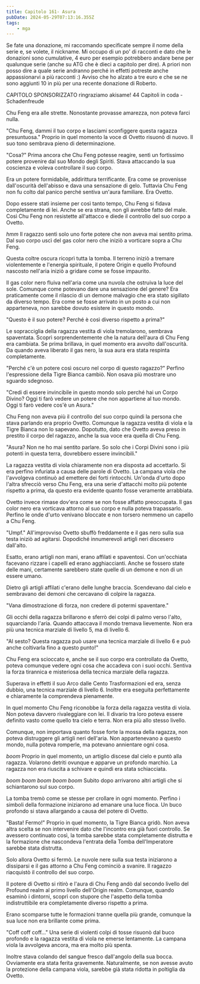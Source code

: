 ```yaml
---
title: Capitolo 161- Asura
pubDate: 2024-05-29T07:13:16.355Z
tags:
    - mga
---
```



Se fate una donazione, mi raccomando specificate sempre il nome della serie e, se volete, il nickname.
Mi occupo di un po' di racconti e dato che le donazioni sono cumulative, 4 euro per esempio potrebbero andare bene per qualunque serie (anche su ATG che è dieci a capitolo per dire).
A priori non posso dire a quale serie andranno perché in effetti potreste anche appassionarvi a più racconti :)
Avviso che ho alzato a tre euro e che se ne sono aggiunti 10 in più per una recente donazione di Roberto.


CAPITOLO SPONSORIZZATO ringraziamo akisame!
44 Capitoli in coda
-Schadenfreude


Chu Feng era alle strette. Nonostante provasse amarezza, non poteva farci nulla.


"Chu Feng, dammi il tuo corpo e lasciami sconfiggere questa ragazza presuntuosa." Proprio in quel momento la voce di Ovetto risuonò di nuovo. Il suo tono sembrava pieno di determinazione.


"Cosa?" Prima ancora che Chu Feng potesse reagire, sentì un fortissimo potere provenire dal suo Mondo degli Spiriti. Stava attaccando la sua coscienza e voleva controllare il suo corpo.


Era un potere formidabile, addirittura terrificante. Era come se provenisse dall'oscurità dell'abisso e dava una sensazione di gelo. Tuttavia Chu Feng non fu colto dal panico perché sentiva un'aura familiare. Era Ovetto.


Dopo essere stati insieme per così tanto tempo, Chu Feng si fidava completamente di lei. Anche se era strana, non gli avrebbe fatto del male. Così Chu Feng non resistette all'attacco e diede il controllo del suo corpo a Ovetto.


*hmm* Il ragazzo sentì solo uno forte potere che non aveva mai sentito prima. Dal suo corpo uscì del gas color nero che iniziò a vorticare sopra a Chu Feng.


Questa coltre oscura ricoprì tutta la tomba. Il terreno iniziò a tremare violentemente e l'energia spirituale, il potere Origin e quello Profound nascosto nell'aria iniziò a gridare come se fosse impaurito.


Il gas color nero fluiva nell'aria come una nuvola che ostruiva la luce del sole. Comunque come potevano dare una sensazione del genere? Era praticamente come il rilascio di un demone malvagio che era stato sigillato da diverso tempo. Era come se fosse arrivato in un posto a cui non apparteneva, non sarebbe dovuto esistere in questo mondo.


"Questo è il suo potere? Perché è così diverso rispetto a prima?"


Le sopracciglia della ragazza vestita di viola tremolarono, sembrava spaventata. Scoprì sorprendentemente che la natura dell'aura di Chu Feng era cambiata. Se prima brillava, in quel momento era avvolto dall'oscurità. Da quando aveva liberato il gas nero, la sua aura era stata respinta completamente.


"Perché c'è un potere così oscuro nel corpo di questo ragazzo?" Perfino l'espressione della Tigre Bianca cambiò. Non osava più mostrare uno sguardo sdegnoso.


"Credi di essere invincibile in questo mondo solo perché hai un Corpo Divino? Oggi ti farò vedere un potere che non appartiene al tuo mondo. Oggi ti farò vedere cos'è un Asura."


Chu Feng non aveva più il controllo del suo corpo quindi la persona che stava parlando era proprio Ovetto. Comunque la ragazza vestita di viola e la Tigre Bianca non lo sapevano. Dopotutto, dato che Ovetto aveva preso in prestito il corpo del ragazzo, anche la sua voce era quella di Chu Feng.


"Asura? Non ne ho mai sentito parlare. So solo che i Corpi Divini sono i più potenti in questa terra, dovrebbero essere invincibili."


La ragazza vestita di viola chiaramente non era disposta ad accettarlo. Si era perfino infuriata a causa delle parole di Ovetto. La campana viola che l'avvolgeva continuò ad emettere dei forti rintocchi. Un'onda d'urto dopo l'altra sfrecciò verso Chu Feng, era una serie d'attacchi molto più potente rispetto a prima, da questo era evidente quanto fosse veramente arrabbiata.


Ovetto invece rimase dov'era come se non fosse affatto preoccupata. Il gas color nero era vorticava attorno al suo corpo e nulla poteva trapassarlo. Perfino le onde d'urto venivano bloccate e non torsero nemmeno un capello a Chu Feng.


"Umpf." All'improvviso Ovetto sbuffò freddamente e il gas nero sulla sua testa iniziò ad agitarsi. Dopodiché innumerevoli artigli neri discesero dall'alto.


Esatto, erano artigli non mani, erano affilati e spaventosi. Con un'occhiata facevano rizzare i capelli ed erano agghiaccianti. Anche se fossero state delle mani, certamente sarebbero state quelle di un demone e non di un essere umano.


Dietro gli artigli affilati c'erano delle lunghe braccia. Scendevano dal cielo e sembravano dei demoni che cercavano di colpire la ragazza.


"Vana dimostrazione di forza, non credere di potermi spaventare."


Gli occhi della ragazza brillarono e sferrò dei colpi di palmo verso l'alto, squarciando l'aria. Quando attaccava il mondo tremava lievemente. Non era più una tecnica marziale di livello 5, ma di livello 6.


"Al sesto? Questa ragazza può usare una tecnica marziale di livello 6 e può anche coltivarla fino a questo punto!"


Chu Feng era scioccato e, anche se il suo corpo era controllato da Ovetto, poteva comunque vedere ogni cosa che accadeva con i suoi occhi. Sentiva la forza tirannica e misteriosa della tecnica marziale della ragazza.


Superava in effetti il suo Arco dalle Cento Trasformazioni ed era, senza dubbio, una tecnica marziale di livello 6. Inoltre era eseguita perfettamente e chiaramente la comprendeva pienamente.


In quel momento Chu Feng riconobbe la forza della ragazza vestita di viola. Non poteva davvero rivaleggiare con lei. Il divario tra loro poteva essere definito vasto come quello tra cielo e terra. Non era più allo stesso livello.


Comunque, non importava quanto fosse forte la mossa della ragazza, non poteva distruggere gli artigli neri dell'aria. Non appartenevano a questo mondo, nulla poteva romperle, ma potevano annientare ogni cosa.


*boom* Proprio in quel momento, un artiglio discese dal cielo e puntò alla ragazza. Volarono detriti ovunque e apparve un profondo marchio.
La ragazza non era riuscita a schivare e quindi era stata schiacciata.


*boom boom boom boom boom* Subito dopo arrivarono altri artigli che si schiantarono sul suo corpo.


La tomba tremò come se stesse per crollare in ogni momento. Perfino i simboli della formazione iniziarono ad emanare una luce fioca. Un buco profondo si stava allargando a causa del potere di Ovetto.


"Basta! Fermo!" Proprio in quel momento, la Tigre Bianca gridò. Non aveva altra scelta se non intervenire dato che l'incontro era già fuori controllo. Se avessero continuato così, la tomba sarebbe stata completamente distrutta e la formazione che nascondeva l'entrata della Tomba dell'Imperatore sarebbe stata distrutta.


Solo allora Ovetto si fermò. Le nuvole nere sulla sua testa iniziarono a dissiparsi e il gas attorno a Chu Feng cominciò a svanire. Il ragazzo riacquistò il controllo del suo corpo.


Il potere di Ovetto si ritirò e l'aura di Chu Feng andò dal secondo livello del Profound realm al primo livello dell'Origin realm. Comunque, quando esaminò i dintorni, scoprì con stupore che l'aspetto della tomba indistruttibile era completamente diverso rispetto a prima.


Erano scomparse tutte le formazioni tranne quella più grande, comunque la sua luce non era brillante come prima.


"Coff coff coff..." Una serie di violenti colpi di tosse risuonò dal buco profondo e la ragazza vestita di viola ne emerse lentamente. La campana viola la avvolgeva ancora, ma era molto più spenta.


Inoltre stava colando del sangue fresco dall'angolo della sua bocca. Ovviamente era stata ferita gravemente. Naturalmente, se non avesse avuto la protezione della campana viola, sarebbe già stata ridotta in poltiglia da Ovetto.





